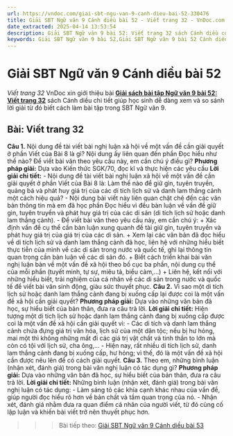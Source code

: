 ```yaml
---
url: https://vndoc.com/giai-sbt-ngu-van-9-canh-dieu-bai-52-330476
title: Giải SBT Ngữ văn 9 Cánh diều bài 52 - Viết trang 32 - VnDoc.com
date_extracted: 2025-04-14 13:53:54
description: Giải SBT Ngữ văn 9 bài 52: Viết trang 32 sách Cánh diều có đáp án chi tiết cho các bạn cùng tham khảo.
keywords: Giải SBT Ngữ văn 9 bài 52,Giải SBT Ngữ văn 9 bài 52 Cánh diều,Giải sách bài tập Ngữ văn CD lớp 9,Ngữ văn lớp 9 Cánh diều,giải bài tập ngữ văn lớp 9,bài Viết trang 32,giải SBT ngữ văn 9 CD trang 32
---
```


# Giải SBT Ngữ văn 9 Cánh diều bài 52
 _Viết trang 32_
VnDoc xin giới thiệu bài [**Giải sách bài tập Ngữ văn 9 bài 52: Viết trang 32**](<https://vndoc.com/giai-sbt-ngu-van-9-canh-dieu-bai-52-330476>) sách Cánh diều chi tiết giúp học sinh dễ dàng xem và so sánh lời giải từ đó biết cách làm bài tập trong SBT Ngữ văn 9.
## Bài: Viết trang 32
**Câu 1.** Nội dung đề tài viết bài nghị luận xã hội về một vấn đề cần giải quyết ở phần Viết của Bài 8 là gì? Nội dung ấy liên quan đến phần Đọc hiểu như thế nào? Để viết bài văn theo yêu cầu này, em cần chú ý điều gì?
**Phương pháp giải:**
Dựa vào Kiến thức SGK/70, đọc kĩ và thực hiện các yêu cầu
**Lời giải chi tiết:**
\- Nội dung đề tài viết bài nghị luận xã hội về một vấn đề cần giải quyết ở phần Viết của Bài 8 là: Làm thế nào để giữ gìn, tuyên truyền, quảng bá và phát huy giá trị của các di tích lịch sử và danh lam thắng cảnh một cách hiệu quả?
\- Nội dung bài viết này liên quan chặt chẽ đến các văn bản thông tin mà em đã học phần Đọc hiểu vì đều bàn luận về vấn đề giữ gìn, tuyên truyền và phát huy giá trị của các di sản \(di tích lịch sử hoặc danh lam thắng cảnh\).
\- Để viết bài văn theo yêu cầu này, em cần chú ý:
\+ Xác định vấn đề cụ thể cần bàn luận xung quanh đề tài giữ gìn, tuyên truyền và phát huy giá trị của giá trị của các di sản.
\+ Xem lại các văn bản đã đọc hiểu về di tích lịch sử và danh lam thắng cảnh đã học, liên hệ với những hiểu biết thực tiễn của mình về các di sản trong nước và quốc tế, ghi lại thông tin quan trọng cần bàn luận về các di sản đó.
\+ Biết cách triển khai bài văn nghị luận bàn về một vấn đề xã hội theo bố cục ba phần, nội dung cụ thể của mỗi phần \(tuyết minh, tự sự, miêu tả, biểu cảm,…\)
\+ Liên hệ, kết nối với những hiểu biết, trải nghiệm của cá nhân về các di sản trong nước và quốc tế để viết bài văn sinh động, giàu sức thuyết phục.
**Câu 2.** Vì sao một di tích lịch sử hoặc danh lam thắng cảnh đang bị xuống cấp lại được coi là một vấn đề xã hội cần giải quyết?
**Phương pháp giải:**
Dựa vào những văn bản đã học, sự hiểu biết của bản thân, đưa ra câu trả lời.
**Lời giải chi tiết:**
Hiện tượng một di tích lịch sử hoặc danh lam thắng cảnh đang bị xuống cấp được coi là một vấn đề xã hội cần giải quyết vì:
\- Các di tích và danh lam thắng cảnh chứa đựng giá trị văn hóa, lịch sử của một dân tộc; nếu bị hư hỏng, mai một thì không những mất đi các giá trị vật chất và tinh thần to lớn mà còn có tội với lịch sử, cha ông,…
\- Hiện nay, rất nhiều di tích lịch sử, danh lam thắng cảnh đang bị xuống cấp, hư hỏng; vì thế, đó là một vấn đề xã hội cần được nêu lên để có cách giải quyết.
**Câu 3.** Theo em, những bình luận \(nhận xét, đánh giá\) trong bài văn nghị luận có tác dụng gì?
**Phương pháp giải:**
Dựa vào những văn bản đã học, sự hiểu biết của bản thân, đưa ra câu trả lời.
**Lời giải chi tiết:**
Những bình luận \(nhận xét, đánh giá\) trong bài văn nghị luận có tác dụng:
\- Làm sáng tỏ các khía cạnh khác nhau của vấn đề, giúp người đọc hiểu rõ hơn về bản chất và tầm quan trọng của nó.
\- Nhận xét, đánh giá nhằm đưa ra quan điểm cá nhân của người viết, từ đó củng cố lập luận và khiến bài viết trở nên thuyết phục hơn.
>>> Bài tiếp theo: [Giải SBT Ngữ văn 9 Cánh diều bài 53](<https://vndoc.com/giai-sbt-ngu-van-9-canh-dieu-bai-53-330477>)
